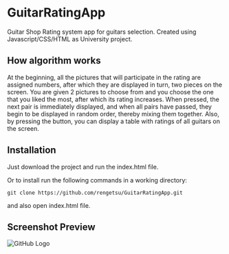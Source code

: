 # GuitarRatingApp
Guitar Shop Rating system app for guitars selection. Created using Javascript/CSS/HTML as University project.

## How algorithm works
At the beginning, all the pictures that will participate in the rating are assigned numbers, after which they are displayed in turn, two pieces on the screen.
You are given 2 pictures to choose from and you choose the one that you liked the most, after which its rating increases.
When pressed, the next pair is immediately displayed, and when all pairs have passed, they begin to be displayed in random order, thereby mixing them together.
Also, by pressing the button, you can display a table with ratings of all guitars on the screen.

## Installation

Just download the project and run the index.html file.

 Or to install run the following commands in a working directory:
 ```
 git clone https://github.com/rengetsu/GuitarRatingApp.git
 ```
 and also open index.html file.

 ## Screenshot Preview

![GitHub Logo](https://i.ibb.co/VppGL05/Guiar-App-Preview.png)
